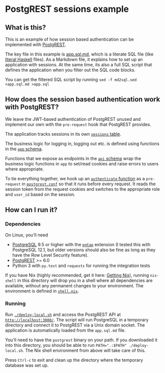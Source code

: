 # PostgREST sessions example

## What is this?

This is an example of how session based authentication can be implemented with
[PostgREST](https://postgrest.org/).

The key file in this example is [app.sql.md](app.sql.md), which is a literate
SQL file (like [literal Haskell](https://wiki.haskell.org/Literate_programming)
files). As a Markdown file, it explains how to set up an application with
sessions. At the same time, its also a full SQL script that defines the
application when you filter out the SQL code blocks.

You can get the filtered SQL script by running
`sed -f md2sql.sed <app.sql.md >app.sql`


## How does the session based authentication work with PostgREST?

We leave the JWT-based authentication of PostgREST unused and implement our own
with the `pre-request` hook that PostgREST provides.

The application tracks sessions in its own [`sessions`
table](app.sql.md#sessions).

The business logic for logging in, logging out etc. is defined using functions
in the [`app` schema](app.sql.md#login).

Functions that we expose as endpoints in the [`api`
schema](app.sql.md#login-api-endpoint) wrap the business logic
functions in `app` to set/read cookies and raise errors to users where
appropriate.

To tie everything together, we hook up an [`authenticate`
function](app.sql.md#session-based-authentication) as a `pre-request` in
[`postgrest.conf`](postgrest.conf) so that it runs before every request. It
reads the session token from the request cookies and switches to the
appropriate role and `user_id` based on the session.


## How can I run it?

### Dependencies

On Linux, you'll need
* [PostgreSQL](https://www.postgresql.org/) 9.5 or higher with the
  [`pgtap`](https://pgtap.org/) extension (I tested this with PostgreSQL 12.1,
  but older versions should also be fine as long as they have the Row Level
  Security feature).
* [PostgREST](https://github.com/PostgREST/postgrest/releases) >= 6.0
* Python 3 with `py.test` and `requests` for running the integration tests

If you have Nix (highly recommended, get it here: [Getting
Nix](https://nixos.org/nix/download.html)), running `nix-shell` in this
directory will drop you in a shell where all dependencies are available,
without any permanent changes to your environment. The environment is defined
in [`shell.nix`](shell.nix).


### Running

Run [`./deploy-local.sh`](deploy-local.sh) and access the PostgREST API at
[`http://localhost:3000/`](http://localhost:3000/). The script will run
PostgreSQL in a temporary directory and connect it to PostgREST via a Unix
domain socket. The application is automatically loaded from the `app.sql.md`
file.

You'll need to have the `postgrest` binary on your path. If you downloaded it
into this directory, you should be able to run `PATH=".:$PATH"
./deploy-local.sh`. The Nix shell environment from above will take care of this.

Press `Ctrl-c` to exit and clean up the directory where the temporary database
was set up.
